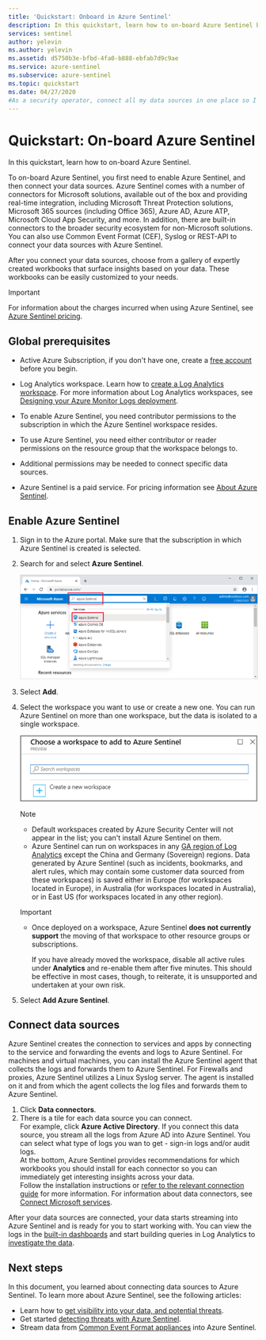 ```yaml
---
title: 'Quickstart: Onboard in Azure Sentinel'
description: In this quickstart, learn how to on-board Azure Sentinel by first enabling Sentinel, and then connecting data sources.
services: sentinel
author: yelevin
ms.author: yelevin
ms.assetid: d5750b3e-bfbd-4fa0-b888-ebfab7d9c9ae
ms.service: azure-sentinel
ms.subservice: azure-sentinel
ms.topic: quickstart
ms.date: 04/27/2020
#As a security operator, connect all my data sources in one place so I can monitor and protect my environment
---
```

# Quickstart: On-board Azure Sentinel

In this quickstart, learn how to on-board Azure Sentinel. 

To on-board Azure Sentinel, you first need to enable Azure Sentinel, and then connect your data sources. Azure Sentinel comes with a number of connectors for Microsoft solutions, available out of the box and providing real-time integration, including Microsoft Threat Protection solutions, Microsoft 365 sources (including Office 365), Azure AD, Azure ATP, Microsoft Cloud App Security, and more. In addition, there are built-in connectors to the broader security ecosystem for non-Microsoft solutions. You can also use Common Event Format (CEF), Syslog or REST-API to connect your data sources with Azure Sentinel.  

After you connect your data sources, choose from a gallery of expertly created workbooks that surface insights based on your data. These workbooks can be easily customized to your needs.

>[!IMPORTANT] 
> For information about the charges incurred when using Azure Sentinel, see [Azure Sentinel pricing](https://azure.microsoft.com/pricing/details/azure-sentinel/).
  

## Global prerequisites

- Active Azure Subscription, if you don't have one, create a [free account](https://azure.microsoft.com/free/?WT.mc_id=A261C142F) before you begin.

- Log Analytics workspace. Learn how to [create a Log Analytics workspace](../log-analytics/log-analytics-quick-create-workspace.md). For more information about Log Analytics workspaces, see [Designing your Azure Monitor Logs deployment](../azure-monitor/platform/design-logs-deployment.md).

- To enable Azure Sentinel, you need contributor permissions to the subscription in which the Azure Sentinel workspace resides. 
- To use Azure Sentinel, you need either contributor or reader permissions on the resource group that the workspace belongs to.
- Additional permissions may be needed to connect specific data sources.
- Azure Sentinel is a paid service. For pricing information see [About Azure Sentinel](https://go.microsoft.com/fwlink/?linkid=2104058).
 
## Enable Azure Sentinel <a name="enable"></a>

1. Sign in to the Azure portal. Make sure that the subscription in which Azure Sentinel is created is selected.

1. Search for and select **Azure Sentinel**.

   ![search](./media/quickstart-onboard/search-product.png)

1. Select **Add**.

1. Select the workspace you want to use or create a new one. You can run Azure Sentinel on more than one workspace, but the data is isolated to a single workspace.

   ![search](./media/quickstart-onboard/choose-workspace.png)

   >[!NOTE] 
   > - Default workspaces created by Azure Security Center will not appear in the list; you can't install Azure Sentinel on them.
   > - Azure Sentinel can run on workspaces in any [GA region of Log Analytics](https://azure.microsoft.com/global-infrastructure/services/?products=monitor) except the China and Germany (Sovereign) regions. Data generated by Azure Sentinel (such as incidents, bookmarks, and alert rules, which may contain some customer data sourced from these workspaces) is saved either in Europe (for workspaces located in Europe), in Australia (for workspaces located in Australia), or in East US (for workspaces located in any other region).

   >[!IMPORTANT]
   >
   > - Once deployed on a workspace, Azure Sentinel **does not currently support** the moving of that workspace to other resource groups or subscriptions. 
   >
   >   If you have already moved the workspace, disable all active rules under **Analytics** and re-enable them after five minutes. This should be effective in most cases, though, to reiterate, it is unsupported and undertaken at your own risk.

1. Select **Add Azure Sentinel**.
  

## Connect data sources

Azure Sentinel creates the connection to services and apps by connecting to the service and forwarding the events and logs to Azure Sentinel. For machines and virtual machines, you can install the Azure Sentinel agent that collects the logs and forwards them to Azure Sentinel. For Firewalls and proxies, Azure Sentinel utilizes a Linux Syslog server. The agent is installed on it and from which the agent collects the log files and forwards them to Azure Sentinel. 
 
1. Click **Data connectors**.
1. There is a tile for each data source you can connect.<br>
For example, click **Azure Active Directory**. If you connect this data source, you stream all the logs from Azure AD into Azure Sentinel. You can select what type of logs you wan to get - sign-in logs and/or audit logs. <br>
At the bottom, Azure Sentinel provides recommendations for which workbooks you should install for each connector so you can immediately get interesting insights across your data. <br> Follow the installation instructions or [refer to the relevant connection guide](connect-data-sources.md) for more information. For information about data connectors, see [Connect Microsoft services](connect-data-sources.md).

After your data sources are connected, your data starts streaming into Azure Sentinel and is ready for you to start working with. You can view the logs in the [built-in dashboards](quickstart-get-visibility.md) and start building queries in Log Analytics to [investigate the data](tutorial-investigate-cases.md).



## Next steps
In this document, you learned about connecting data sources to Azure Sentinel. To learn more about Azure Sentinel, see the following articles:
- Learn how to [get visibility into your data, and potential threats](quickstart-get-visibility.md).
- Get started [detecting threats with Azure Sentinel](tutorial-detect-threats-built-in.md).
- Stream data from [Common Event Format appliances](connect-common-event-format.md) into Azure Sentinel.
